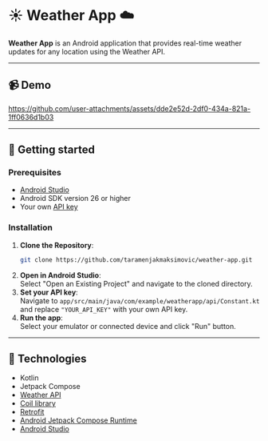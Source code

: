 # ☀️ Weather App ☁️

**Weather App**  is an Android application that provides real-time weather updates for any location using the Weather API.

---

## 📹 Demo


https://github.com/user-attachments/assets/dde2e52d-2df0-434a-821a-1ff0636d1b03


---

## 🚀 Getting started  

### Prerequisites  
- [Android Studio](https://developer.android.com/studio)
- Android SDK version 26 or higher
- Your own [API key](https://www.weatherapi.com/my/)

### Installation  

1. **Clone the Repository**:
   ```bash  
   git clone https://github.com/taramenjakmaksimovic/weather-app.git
2. **Open in Android Studio**: <br>
Select "Open an Existing Project" and navigate to the cloned directory.
3. **Set your API key**: <br>
Navigate to `app/src/main/java/com/example/weatherapp/api/Constant.kt` and replace `"YOUR_API_KEY"` with your own API key.
4. **Run the app**: <br>
Select your emulator or connected device and click "Run" button.

---

## 👾 Technologies
- Kotlin
- Jetpack Compose
- [Weather API](https://www.weatherapi.com/api-explorer.aspx)
- [Coil library](https://github.com/coil-kt/coil)
- [Retrofit](https://square.github.io/retrofit/)
- [Android Jetpack Compose Runtime](https://developer.android.com/jetpack/androidx/releases/compose-runtime#kts)
- [Android Studio](https://developer.android.com/studio)

